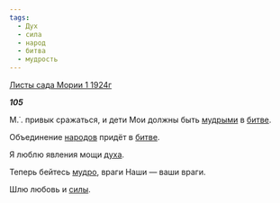 ```yaml
---
tags:
  - Дух
  - сила
  - народ
  - битва
  - мудрость
---
```

[Листы сада Мории 1 1924г](https://127.0.0.1:4002/agni/1924)

___105___

М.˙. привык сражаться, и дети Мои должны быть [мудрыми](../../../tags/#мудрость) в [битве](../../../tags/#битва).   

Объединение [народов](../../../tags/#народ) придёт в [битве](../../../tags/#битва).   

Я люблю явления мощи [духа](../../../tags/#Дух).   

Теперь бейтесь [мудро](../../../tags/#мудрость), враги Наши — ваши враги.   

Шлю любовь и [силы](../../../tags/#сила).   

